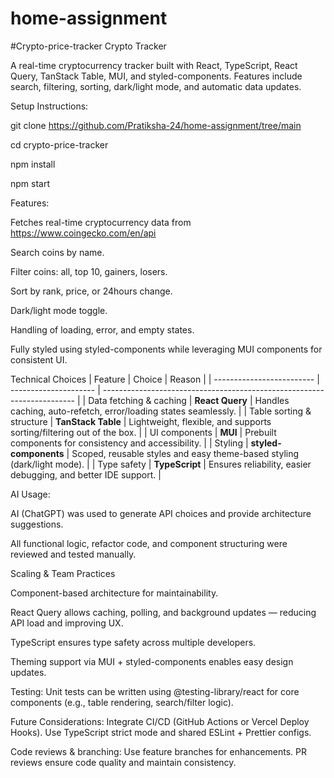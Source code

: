# home-assignment

#Crypto-price-tracker
Crypto Tracker

A real-time cryptocurrency tracker built with React, TypeScript, React Query, TanStack Table, MUI, and styled-components. Features include search, filtering, sorting, dark/light mode, and automatic data updates.

Setup Instructions:

git clone https://github.com/Pratiksha-24/home-assignment/tree/main

cd crypto-price-tracker

npm install

npm start

Features:

Fetches real-time cryptocurrency data from https://www.coingecko.com/en/api

Search coins by name.

Filter coins: all, top 10, gainers, losers.

Sort by rank, price, or 24hours change.

Dark/light mode toggle.

Handling of loading, error, and empty states.

Fully styled using styled-components while leveraging MUI components for consistent UI.

Technical Choices
| Feature                   | Choice                | Reason                                                                  |
| ------------------------- | --------------------- | ----------------------------------------------------------------------- |
| Data fetching & caching   | **React Query**       | Handles caching, auto-refetch, error/loading states seamlessly.         |
| Table sorting & structure | **TanStack Table**    | Lightweight, flexible, and supports sorting/filtering out of the box.   |
| UI components             | **MUI**               | Prebuilt components for consistency and accessibility.                  |
| Styling                   | **styled-components** | Scoped, reusable styles and easy theme-based styling (dark/light mode). |
| Type safety               | **TypeScript**        | Ensures reliability, easier debugging, and better IDE support.          |


AI Usage:

AI (ChatGPT) was used to generate  API choices and provide architecture suggestions.

All functional logic, refactor code, and component structuring were reviewed and tested manually.

Scaling & Team Practices

Component-based architecture for maintainability.

React Query allows caching, polling, and background updates — reducing API load and improving UX.

TypeScript ensures type safety across multiple developers.

Theming support via MUI + styled-components enables easy design updates.

Testing: Unit tests can be written using @testing-library/react for core components (e.g., table rendering, search/filter logic).

Future Considerations: 
Integrate CI/CD (GitHub Actions or Vercel Deploy Hooks).
Use TypeScript strict mode and shared ESLint + Prettier configs.

Code reviews & branching:
Use feature branches for enhancements.
PR reviews ensure code quality and maintain consistency.
